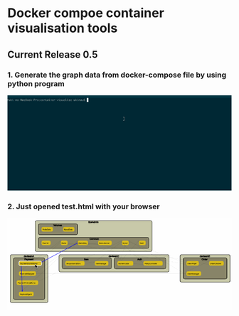 # Docker compoe container visualisation tools
## Current Release 0.5
### 1. Generate the graph data from docker-compose file by using python program
![released_create_data](samples/container_visualise_0.5_create_data.gif)

### 2. Just opened test.html with your browser
![released](samples/container_visualise_0.6.gif)
